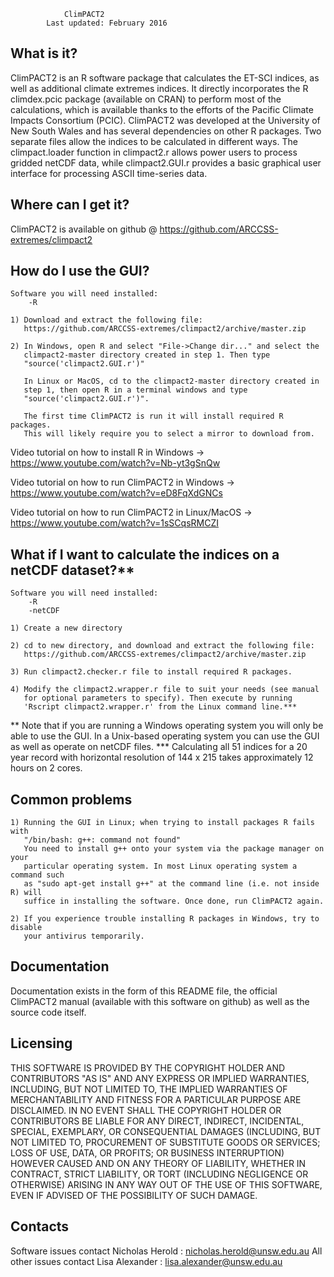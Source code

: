 

				ClimPACT2
			Last updated: February 2016


  What is it?
  -----------
  
  ClimPACT2 is an R software package that calculates the ET-SCI indices, as well 
  as additional climate extremes indices. It directly incorporates the R 
  climdex.pcic package (available on CRAN) to perform most of the calculations, 
  which is available thanks to the efforts of the Pacific Climate Impacts 
  Consortium (PCIC). ClimPACT2 was developed at the University of New South Wales 
  and has several dependencies on other R packages. Two separate files allow the 
  indices to be calculated in different ways. The climpact.loader function in 
  climpact2.r allows power users to process gridded netCDF data, while 
  climpact2.GUI.r provides a basic graphical user interface for processing ASCII 
  time-series data.
  
  
  Where can I get it?
  -------------------
  
  ClimPACT2 is available on github @ https://github.com/ARCCSS-extremes/climpact2
  

  How do I use the GUI?
  ---------------------

    Software you will need installed:
        -R

    1) Download and extract the following file:
       https://github.com/ARCCSS-extremes/climpact2/archive/master.zip

    2) In Windows, open R and select "File->Change dir..." and select the 
       climpact2-master directory created in step 1. Then type 
       "source('climpact2.GUI.r')"

       In Linux or MacOS, cd to the climpact2-master directory created in
       step 1, then open R in a terminal windows and type 
       "source('climpact2.GUI.r')".

       The first time ClimPACT2 is run it will install required R packages.
       This will likely require you to select a mirror to download from.
 

  Video tutorial on how to install R in Windows
  -> https://www.youtube.com/watch?v=Nb-yt3gSnQw

  Video tutorial on how to run ClimPACT2 in Windows
  -> https://www.youtube.com/watch?v=eD8FqXdGNCs

  Video tutorial on how to run ClimPACT2 in Linux/MacOS
  -> https://www.youtube.com/watch?v=1sSCqsRMCZI


  What if I want to calculate the indices on a netCDF dataset?**
  --------------------------------------------------------------

    Software you will need installed:
        -R
        -netCDF

    1) Create a new directory

    2) cd to new directory, and download and extract the following file:
       https://github.com/ARCCSS-extremes/climpact2/archive/master.zip

    3) Run climpact2.checker.r file to install required R packages.

    4) Modify the climpact2.wrapper.r file to suit your needs (see manual
       for optional parameters to specify). Then execute by running 
       'Rscript climpact2.wrapper.r' from the Linux command line.***

  ** Note that if you are running a Windows operating system you will only
     be able to use the GUI. In a Unix-based operating system you can use
     the GUI as well as operate on netCDF files.
  *** Calculating all 51 indices for a 20 year record with horizontal resolution 
      of 144 x 215 takes approximately 12 hours on 2 cores. 


  Common problems
  ---------------

    1) Running the GUI in Linux; when trying to install packages R fails with 
       "/bin/bash: g++: command not found"
       You need to install g++ onto your system via the package manager on your 
       particular operating system. In most Linux operating system a command such 
       as "sudo apt-get install g++" at the command line (i.e. not inside R) will
       suffice in installing the software. Once done, run ClimPACT2 again.

    2) If you experience trouble installing R packages in Windows, try to disable
       your antivirus temporarily.


  Documentation
  -------------
  
  Documentation exists in the form of this README file, the official ClimPACT2
  manual (available with this software on github) as well as the source code
  itself.

  
  Licensing
  ---------

  THIS SOFTWARE IS PROVIDED BY THE COPYRIGHT HOLDER AND CONTRIBUTORS "AS IS" AND
  ANY EXPRESS OR IMPLIED WARRANTIES, INCLUDING, BUT NOT LIMITED TO, THE IMPLIED
  WARRANTIES OF MERCHANTABILITY AND FITNESS FOR A PARTICULAR PURPOSE ARE
  DISCLAIMED. IN NO EVENT SHALL THE COPYRIGHT HOLDER OR CONTRIBUTORS BE LIABLE
  FOR ANY DIRECT, INDIRECT, INCIDENTAL, SPECIAL, EXEMPLARY, OR CONSEQUENTIAL
  DAMAGES (INCLUDING, BUT NOT LIMITED TO, PROCUREMENT OF SUBSTITUTE GOODS OR
  SERVICES; LOSS OF USE, DATA, OR PROFITS; OR BUSINESS INTERRUPTION) HOWEVER
  CAUSED AND ON ANY THEORY OF LIABILITY, WHETHER IN CONTRACT, STRICT LIABILITY,
  OR TORT (INCLUDING NEGLIGENCE OR OTHERWISE) ARISING IN ANY WAY OUT OF THE USE
  OF THIS SOFTWARE, EVEN IF ADVISED OF THE POSSIBILITY OF SUCH DAMAGE.  
  

  Contacts
  --------
  
  Software issues contact Nicholas Herold : nicholas.herold@unsw.edu.au
  All other issues contact Lisa Alexander : lisa.alexander@unsw.edu.au

